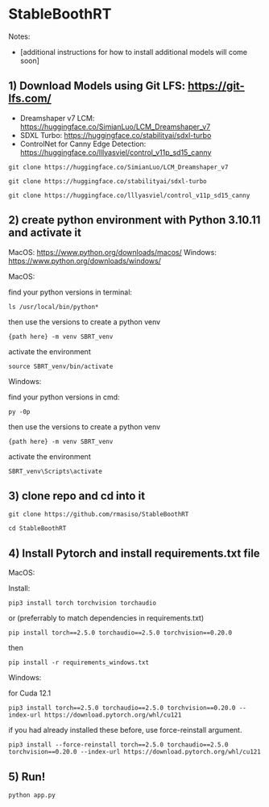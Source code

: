 # StableBoothRT

Notes: 
- [additional instructions for how to install additional models will come soon]

## 1) Download Models using Git LFS: https://git-lfs.com/

   - Dreamshaper v7 LCM: https://huggingface.co/SimianLuo/LCM_Dreamshaper_v7
   - SDXL Turbo: https://huggingface.co/stabilityai/sdxl-turbo
   - ControlNet for Canny Edge Detection: https://huggingface.co/lllyasviel/control_v11p_sd15_canny

```
git clone https://huggingface.co/SimianLuo/LCM_Dreamshaper_v7
```


```
git clone https://huggingface.co/stabilityai/sdxl-turbo
```

```
git clone https://huggingface.co/lllyasviel/control_v11p_sd15_canny
```

## 2) create python environment with Python 3.10.11 and activate it

MacOS: https://www.python.org/downloads/macos/
Windows: https://www.python.org/downloads/windows/

MacOS:

find your python versions in terminal:
```
ls /usr/local/bin/python*
```

then use the versions to create a python venv
```
{path here} -m venv SBRT_venv
```

activate the environment

```
source SBRT_venv/bin/activate
```

Windows:

find your python versions in cmd:
```
py -0p
```

then use the versions to create a python venv
```
{path here} -m venv SBRT_venv
```

activate the environment

```
SBRT_venv\Scripts\activate
```

## 3) clone repo and cd into it

```
git clone https://github.com/rmasiso/StableBoothRT
```

```
cd StableBoothRT
```

## 4) Install Pytorch and install requirements.txt file

MacOS:

Install: 

```
pip3 install torch torchvision torchaudio
```

or (preferrably to match dependencies in requirements.txt)

```
pip install torch==2.5.0 torchaudio==2.5.0 torchvision==0.20.0
```

then 

```
pip install -r requirements_windows.txt
```

Windows:

for Cuda 12.1
```
pip3 install torch==2.5.0 torchaudio==2.5.0 torchvision==0.20.0 --index-url https://download.pytorch.org/whl/cu121
```

if you had already installed these before, use force-reinstall argument.
```
pip3 install --force-reinstall torch==2.5.0 torchaudio==2.5.0 torchvision==0.20.0 --index-url https://download.pytorch.org/whl/cu121
```

## 5) Run!

```python app.py```

